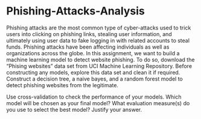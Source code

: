 # Phishing-Attacks-Analysis
Phishing attacks are the most common type of cyber-attacks used to trick users into clicking on phishing links, stealing user information, and ultimately using user data to fake logging in with related accounts to steal funds. Phishing attacks have been affecting individuals as well as organizations across the globe. In this assignment, we want to build a machine learning model to detect website phishing. To do so, download the “Phising websites” data set from UCI Machine Learning Repository. Before constructing any models, explore this data set and clean it if required. Construct a decision tree, a naive bayes, and a random forest model to detect phishing websites from the legitimate.

Use cross-validation to check the performance of your models. Which model will be chosen as your final model? What evaluation measure(s) do you use to select the best model? Justify your answer.

